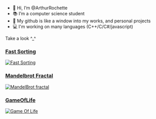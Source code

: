 - 👋 Hi, I’m @ArthurRochette
- 📚 I’m a computer science student
- 🐙 My github is like a window into my works, and personal projects
- 💻 I'm working on many languages (C++/C/C#/javascript)

Take a look ^_^


### [Fast Sorting](https://github.com/ArthurSenpaii/FastSorting)

[![Fast Sorting](https://raw.githubusercontent.com/ArthurSenpaii/FastSorting/main/img.png)](https://github.com/ArthurSenpaii/FastSorting)


### [Mandelbrot Fractal](https://github.com/ArthurSenpaii/Mandelbrot-Fractal)

[![MandelBrot fractal](https://raw.githubusercontent.com/ArthurSenpaii/Mandelbrot-Fractal/Threading/Mandelbrot.bmp)](https://github.com/ArthurSenpaii/Mandelbrot-Fractal)


### [GameOfLife](https://github.com/ArthurSenpaii/Game-Of-life)

[![Game Of Life](https://raw.githubusercontent.com/ArthurSenpaii/Game-Of-life/main/gol.png)](https://github.com/ArthurSenpaii/Game-Of-life)


